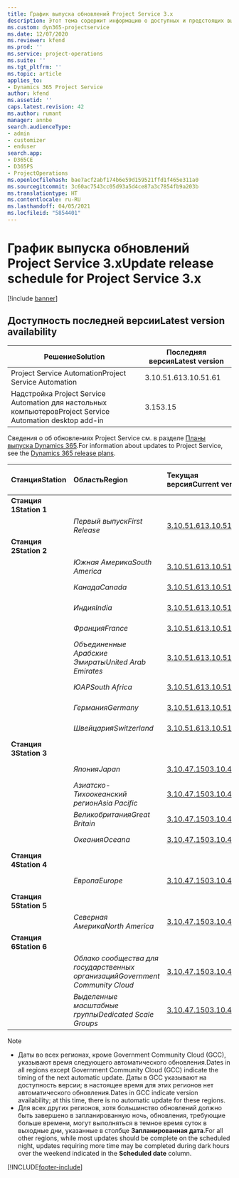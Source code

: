 ```yaml
---
title: График выпуска обновлений Project Service 3.x
description: Этот тема содержит информацию о доступных и предстоящих выпусках Dynamics 365 Project Service Automation.
ms.custom: dyn365-projectservice
ms.date: 12/07/2020
ms.reviewer: kfend
ms.prod: ''
ms.service: project-operations
ms.suite: ''
ms.tgt_pltfrm: ''
ms.topic: article
applies_to:
- Dynamics 365 Project Service
author: kfend
ms.assetid: ''
caps.latest.revision: 42
ms.author: rumant
manager: annbe
search.audienceType:
- admin
- customizer
- enduser
search.app:
- D365CE
- D365PS
- ProjectOperations
ms.openlocfilehash: bae7acf2abf174b6e59d159521ffd1f465e311a0
ms.sourcegitcommit: 3c60ac7543cc05d93a5d4ce87a3c7854fb9a203b
ms.translationtype: HT
ms.contentlocale: ru-RU
ms.lasthandoff: 04/05/2021
ms.locfileid: "5854401"
---
```

# <a name="update-release-schedule-for-project-service-3x"></a><span data-ttu-id="73a5e-103">График выпуска обновлений Project Service 3.x</span><span class="sxs-lookup"><span data-stu-id="73a5e-103">Update release schedule for Project Service 3.x</span></span>

[!include [banner](../includes/psa-now-project-operations.md)]

## <a name="latest-version-availability"></a><span data-ttu-id="73a5e-104">Доступность последней версии</span><span class="sxs-lookup"><span data-stu-id="73a5e-104">Latest version availability</span></span>

| <span data-ttu-id="73a5e-105">Решение</span><span class="sxs-lookup"><span data-stu-id="73a5e-105">Solution</span></span>  | <span data-ttu-id="73a5e-106">Последняя версия</span><span class="sxs-lookup"><span data-stu-id="73a5e-106">Latest version</span></span> |
|-------|----|
| <span data-ttu-id="73a5e-107">Project Service Automation</span><span class="sxs-lookup"><span data-stu-id="73a5e-107">Project Service Automation</span></span>    | <span data-ttu-id="73a5e-108">3.10.51.61</span><span class="sxs-lookup"><span data-stu-id="73a5e-108">3.10.51.61</span></span> |
| <span data-ttu-id="73a5e-109">Надстройка Project Service Automation для настольных компьютеров</span><span class="sxs-lookup"><span data-stu-id="73a5e-109">Project Service Automation desktop add-in</span></span>                | <span data-ttu-id="73a5e-110">3.15</span><span class="sxs-lookup"><span data-stu-id="73a5e-110">3.15</span></span>          |

<span data-ttu-id="73a5e-111">Сведения о об обновлениях Project Service см. в разделе [Планы выпуска Dynamics 365](https://docs.microsoft.com/dynamics365/release-plans/).</span><span class="sxs-lookup"><span data-stu-id="73a5e-111">For information about updates to Project Service, see the [Dynamics 365 release plans](https://docs.microsoft.com/dynamics365/release-plans/).</span></span> 

| <span data-ttu-id="73a5e-112">Станция</span><span class="sxs-lookup"><span data-stu-id="73a5e-112">Station</span></span>  | <span data-ttu-id="73a5e-113">Область</span><span class="sxs-lookup"><span data-stu-id="73a5e-113">Region</span></span> | <span data-ttu-id="73a5e-114">Текущая версия</span><span class="sxs-lookup"><span data-stu-id="73a5e-114">Current version</span></span> | <span data-ttu-id="73a5e-115">Следующая версия</span><span class="sxs-lookup"><span data-stu-id="73a5e-115">Next version</span></span> |  <span data-ttu-id="73a5e-116">Запланированная дата</span><span class="sxs-lookup"><span data-stu-id="73a5e-116">Scheduled date</span></span>
| :---   | :---   | :---   | :---   |:---   |         
|<span data-ttu-id="73a5e-117"><strong>Станция 1</strong></span><span class="sxs-lookup"><span data-stu-id="73a5e-117"><strong>Station 1</strong></span></span> | |  |  | |
| | <span data-ttu-id="73a5e-118"><i>Первый выпуск</i></span><span class="sxs-lookup"><span data-stu-id="73a5e-118"><i>First Release</i></span></span> | [<span data-ttu-id="73a5e-119">3.10.51.61</span><span class="sxs-lookup"><span data-stu-id="73a5e-119">3.10.51.61</span></span>](whats-new-ur-30.md) | <span data-ttu-id="73a5e-120">Подлежит уточнению</span><span class="sxs-lookup"><span data-stu-id="73a5e-120">TBD</span></span> | <span data-ttu-id="73a5e-121">23 апреля 2021 г.</span><span class="sxs-lookup"><span data-stu-id="73a5e-121">April 23, 2021</span></span>
|<span data-ttu-id="73a5e-122"><strong>Станция 2</strong></span><span class="sxs-lookup"><span data-stu-id="73a5e-122"><strong>Station 2</strong></span></span> | |  |  | |
| | <span data-ttu-id="73a5e-123"><i>Южная Америка</i></span><span class="sxs-lookup"><span data-stu-id="73a5e-123"><i>South America</i></span></span> | [<span data-ttu-id="73a5e-124">3.10.51.61</span><span class="sxs-lookup"><span data-stu-id="73a5e-124">3.10.51.61</span></span>](whats-new-ur-30.md) | <span data-ttu-id="73a5e-125">Подлежит уточнению</span><span class="sxs-lookup"><span data-stu-id="73a5e-125">TBD</span></span> | <span data-ttu-id="73a5e-126">30 апреля 2021 г.</span><span class="sxs-lookup"><span data-stu-id="73a5e-126">April 30, 2021</span></span>
| | <span data-ttu-id="73a5e-127"><i>Канада</i></span><span class="sxs-lookup"><span data-stu-id="73a5e-127"><i>Canada</i></span></span> | [<span data-ttu-id="73a5e-128">3.10.51.61</span><span class="sxs-lookup"><span data-stu-id="73a5e-128">3.10.51.61</span></span>](whats-new-ur-30.md) | <span data-ttu-id="73a5e-129">Подлежит уточнению</span><span class="sxs-lookup"><span data-stu-id="73a5e-129">TBD</span></span> | <span data-ttu-id="73a5e-130">30 апреля 2021 г.</span><span class="sxs-lookup"><span data-stu-id="73a5e-130">April 30, 2021</span></span>
| | <span data-ttu-id="73a5e-131"><i>Индия</i></span><span class="sxs-lookup"><span data-stu-id="73a5e-131"><i>India</i></span></span> | [<span data-ttu-id="73a5e-132">3.10.51.61</span><span class="sxs-lookup"><span data-stu-id="73a5e-132">3.10.51.61</span></span>](whats-new-ur-30.md) | <span data-ttu-id="73a5e-133">Подлежит уточнению</span><span class="sxs-lookup"><span data-stu-id="73a5e-133">TBD</span></span> | <span data-ttu-id="73a5e-134">30 апреля 2021 г.</span><span class="sxs-lookup"><span data-stu-id="73a5e-134">April 30, 2021</span></span>
| | <span data-ttu-id="73a5e-135"><i>Франция</i></span><span class="sxs-lookup"><span data-stu-id="73a5e-135"><i>France</i></span></span> | [<span data-ttu-id="73a5e-136">3.10.51.61</span><span class="sxs-lookup"><span data-stu-id="73a5e-136">3.10.51.61</span></span>](whats-new-ur-30.md) | <span data-ttu-id="73a5e-137">Подлежит уточнению</span><span class="sxs-lookup"><span data-stu-id="73a5e-137">TBD</span></span> | <span data-ttu-id="73a5e-138">30 апреля 2021 г.</span><span class="sxs-lookup"><span data-stu-id="73a5e-138">April 30, 2021</span></span>
| | <span data-ttu-id="73a5e-139"><i>Объединенные Арабские Эмираты</i></span><span class="sxs-lookup"><span data-stu-id="73a5e-139"><i>United Arab Emirates</i></span></span> | [<span data-ttu-id="73a5e-140">3.10.51.61</span><span class="sxs-lookup"><span data-stu-id="73a5e-140">3.10.51.61</span></span>](whats-new-ur-30.md) | <span data-ttu-id="73a5e-141">Подлежит уточнению</span><span class="sxs-lookup"><span data-stu-id="73a5e-141">TBD</span></span> | <span data-ttu-id="73a5e-142">30 апреля 2021 г.</span><span class="sxs-lookup"><span data-stu-id="73a5e-142">April 30, 2021</span></span>
| | <span data-ttu-id="73a5e-143"><i>ЮАР</i></span><span class="sxs-lookup"><span data-stu-id="73a5e-143"><i>South Africa</i></span></span> | [<span data-ttu-id="73a5e-144">3.10.51.61</span><span class="sxs-lookup"><span data-stu-id="73a5e-144">3.10.51.61</span></span>](whats-new-ur-30.md) | <span data-ttu-id="73a5e-145">Подлежит уточнению</span><span class="sxs-lookup"><span data-stu-id="73a5e-145">TBD</span></span> | <span data-ttu-id="73a5e-146">30 апреля 2021 г.</span><span class="sxs-lookup"><span data-stu-id="73a5e-146">April 30, 2021</span></span>
| | <span data-ttu-id="73a5e-147"><i>Германия</i></span><span class="sxs-lookup"><span data-stu-id="73a5e-147"><i>Germany</i></span></span> | [<span data-ttu-id="73a5e-148">3.10.51.61</span><span class="sxs-lookup"><span data-stu-id="73a5e-148">3.10.51.61</span></span>](whats-new-ur-30.md) | <span data-ttu-id="73a5e-149">Подлежит уточнению</span><span class="sxs-lookup"><span data-stu-id="73a5e-149">TBD</span></span> | <span data-ttu-id="73a5e-150">30 апреля 2021 г.</span><span class="sxs-lookup"><span data-stu-id="73a5e-150">April 30, 2021</span></span>
| | <span data-ttu-id="73a5e-151"><i>Швейцария</i></span><span class="sxs-lookup"><span data-stu-id="73a5e-151"><i>Switzerland</i></span></span> | [<span data-ttu-id="73a5e-152">3.10.51.61</span><span class="sxs-lookup"><span data-stu-id="73a5e-152">3.10.51.61</span></span>](whats-new-ur-30.md) | <span data-ttu-id="73a5e-153">Подлежит уточнению</span><span class="sxs-lookup"><span data-stu-id="73a5e-153">TBD</span></span> | <span data-ttu-id="73a5e-154">30 апреля 2021 г.</span><span class="sxs-lookup"><span data-stu-id="73a5e-154">April 30, 2021</span></span>
|<span data-ttu-id="73a5e-155"><strong>Станция 3</strong></span><span class="sxs-lookup"><span data-stu-id="73a5e-155"><strong>Station 3</strong></span></span> | |  |  | |
| | <span data-ttu-id="73a5e-156"><i>Япония</i></span><span class="sxs-lookup"><span data-stu-id="73a5e-156"><i>Japan</i></span></span> | [<span data-ttu-id="73a5e-157">3.10.47.150</span><span class="sxs-lookup"><span data-stu-id="73a5e-157">3.10.47.150</span></span>](whats-new-ur-29-5.md) | [<span data-ttu-id="73a5e-158">3.10.51.61</span><span class="sxs-lookup"><span data-stu-id="73a5e-158">3.10.51.61</span></span>](whats-new-ur-30.md) | <span data-ttu-id="73a5e-159">9 апреля 2021 г.</span><span class="sxs-lookup"><span data-stu-id="73a5e-159">April 9, 2021</span></span>
| | <span data-ttu-id="73a5e-160"><i>Азиатско-Тихоокеанский регион</i></span><span class="sxs-lookup"><span data-stu-id="73a5e-160"><i>Asia Pacific</i></span></span> | [<span data-ttu-id="73a5e-161">3.10.47.150</span><span class="sxs-lookup"><span data-stu-id="73a5e-161">3.10.47.150</span></span>](whats-new-ur-29-5.md) | [<span data-ttu-id="73a5e-162">3.10.51.61</span><span class="sxs-lookup"><span data-stu-id="73a5e-162">3.10.51.61</span></span>](whats-new-ur-30.md) | <span data-ttu-id="73a5e-163">9 апреля 2021 г.</span><span class="sxs-lookup"><span data-stu-id="73a5e-163">April 9, 2021</span></span>
| | <span data-ttu-id="73a5e-164"><i>Великобритания</i></span><span class="sxs-lookup"><span data-stu-id="73a5e-164"><i>Great Britain</i></span></span> | [<span data-ttu-id="73a5e-165">3.10.47.150</span><span class="sxs-lookup"><span data-stu-id="73a5e-165">3.10.47.150</span></span>](whats-new-ur-29-5.md) | [<span data-ttu-id="73a5e-166">3.10.51.61</span><span class="sxs-lookup"><span data-stu-id="73a5e-166">3.10.51.61</span></span>](whats-new-ur-30.md) | <span data-ttu-id="73a5e-167">9 апреля 2021 г.</span><span class="sxs-lookup"><span data-stu-id="73a5e-167">April 9, 2021</span></span>
| | <span data-ttu-id="73a5e-168"><i>Океания</i></span><span class="sxs-lookup"><span data-stu-id="73a5e-168"><i>Oceana</i></span></span> | [<span data-ttu-id="73a5e-169">3.10.47.150</span><span class="sxs-lookup"><span data-stu-id="73a5e-169">3.10.47.150</span></span>](whats-new-ur-29-5.md) | [<span data-ttu-id="73a5e-170">3.10.51.61</span><span class="sxs-lookup"><span data-stu-id="73a5e-170">3.10.51.61</span></span>](whats-new-ur-30.md) | <span data-ttu-id="73a5e-171">9 апреля 2021 г.</span><span class="sxs-lookup"><span data-stu-id="73a5e-171">April 9, 2021</span></span>
|<span data-ttu-id="73a5e-172"><strong>Станция 4</strong></span><span class="sxs-lookup"><span data-stu-id="73a5e-172"><strong>Station 4</strong></span></span> | |  |  | |
| | <span data-ttu-id="73a5e-173"><i>Европа</i></span><span class="sxs-lookup"><span data-stu-id="73a5e-173"><i>Europe</i></span></span> | [<span data-ttu-id="73a5e-174">3.10.47.150</span><span class="sxs-lookup"><span data-stu-id="73a5e-174">3.10.47.150</span></span>](whats-new-ur-29-5.md) | [<span data-ttu-id="73a5e-175">3.10.51.61</span><span class="sxs-lookup"><span data-stu-id="73a5e-175">3.10.51.61</span></span>](whats-new-ur-30.md) | <span data-ttu-id="73a5e-176">16 апреля 2021 г.</span><span class="sxs-lookup"><span data-stu-id="73a5e-176">April 16, 2021</span></span>
|<span data-ttu-id="73a5e-177"><strong>Станция 5</strong></span><span class="sxs-lookup"><span data-stu-id="73a5e-177"><strong>Station 5</strong></span></span> | |  |  | |
| | <span data-ttu-id="73a5e-178"><i>Северная Америка</i></span><span class="sxs-lookup"><span data-stu-id="73a5e-178"><i>North America</i></span></span> | [<span data-ttu-id="73a5e-179">3.10.47.150</span><span class="sxs-lookup"><span data-stu-id="73a5e-179">3.10.47.150</span></span>](whats-new-ur-29-5.md) | [<span data-ttu-id="73a5e-180">3.10.51.61</span><span class="sxs-lookup"><span data-stu-id="73a5e-180">3.10.51.61</span></span>](whats-new-ur-30.md) | <span data-ttu-id="73a5e-181">23 апреля 2021 г.</span><span class="sxs-lookup"><span data-stu-id="73a5e-181">April 23, 2021</span></span>
|<span data-ttu-id="73a5e-182"><strong>Станция 6</strong></span><span class="sxs-lookup"><span data-stu-id="73a5e-182"><strong>Station 6</strong></span></span> | |  |  | |
| | <span data-ttu-id="73a5e-183"><i>Облако сообщества для государственных организаций</i></span><span class="sxs-lookup"><span data-stu-id="73a5e-183"><i>Government Community Cloud</i></span></span> | [<span data-ttu-id="73a5e-184">3.10.47.150</span><span class="sxs-lookup"><span data-stu-id="73a5e-184">3.10.47.150</span></span>](whats-new-ur-29-5.md) | [<span data-ttu-id="73a5e-185">3.10.51.61</span><span class="sxs-lookup"><span data-stu-id="73a5e-185">3.10.51.61</span></span>](whats-new-ur-30.md) | <span data-ttu-id="73a5e-186">30 апреля 2021 г.</span><span class="sxs-lookup"><span data-stu-id="73a5e-186">April 30, 2021</span></span>
| | <span data-ttu-id="73a5e-187"><i>Выделенные масштабные группы</i></span><span class="sxs-lookup"><span data-stu-id="73a5e-187"><i>Dedicated Scale Groups</i></span></span> | [<span data-ttu-id="73a5e-188">3.10.47.150</span><span class="sxs-lookup"><span data-stu-id="73a5e-188">3.10.47.150</span></span>](whats-new-ur-29-5.md) | [<span data-ttu-id="73a5e-189">3.10.51.61</span><span class="sxs-lookup"><span data-stu-id="73a5e-189">3.10.51.61</span></span>](whats-new-ur-30.md) | <span data-ttu-id="73a5e-190">30 апреля 2021 г.</span><span class="sxs-lookup"><span data-stu-id="73a5e-190">April 30, 2021</span></span>

>[!Note]
> - <span data-ttu-id="73a5e-191">Даты во всех регионах, кроме Government Community Cloud (GCC), указывают время следующего автоматического обновления.</span><span class="sxs-lookup"><span data-stu-id="73a5e-191">Dates in all regions except Government Community Cloud (GCC) indicate the timing of the next automatic update.</span></span> <span data-ttu-id="73a5e-192">Даты в GCC указывают на доступность версии; в настоящее время для этих регионов нет автоматического обновления.</span><span class="sxs-lookup"><span data-stu-id="73a5e-192">Dates in GCC indicate version availability; at this time, there is no automatic update for these regions.</span></span>
> - <span data-ttu-id="73a5e-193">Для всех других регионов, хотя большинство обновлений должно быть завершено в запланированную ночь, обновления, требующие больше времени, могут выполняться в темное время суток в выходные дни, указанные в столбце **Запланированная дата**.</span><span class="sxs-lookup"><span data-stu-id="73a5e-193">For all other regions, while most updates should be complete on the scheduled night, updates requiring more time may be completed during dark hours over the weekend indicated in the **Scheduled date** column.</span></span>


[!INCLUDE[footer-include](../includes/footer-banner.md)]
